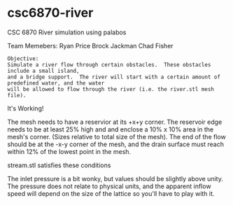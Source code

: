 csc6870-river
=============

CSC 6870 River simulation using palabos

Team Memebers:
Ryan Price
Brock Jackman
Chad Fisher

    Objective:
    Simulate a river flow through certain obstacles.  These obstacles include a small island,
    and a bridge support.  The river will start with a certain amount of predefined water, and the water
    will be allowed to flow through the river (i.e. the river.stl mesh file).


It's Working!

The mesh needs to have a reservior at its +x+y corner. The reservoir edge
needs to be at least 25% high and and enclose a 10% x 10% area in the mesh's
corner. (Sizes relative to total size of the mesh). The end of the flow should be
at the -x-y corner of the mesh, and the drain surface must reach within 12% of the
lowest point in the mesh.

stream.stl satisfies these conditions

The inlet pressure is a bit wonky, but values should be slightly above unity.
The pressure does not relate to physical units, and the apparent inflow speed
will depend on the size of the lattice so you'll have to play with it.
